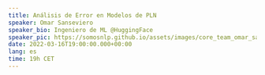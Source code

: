 ```yaml
---
title: Análisis de Error en Modelos de PLN
speaker: Omar Sanseviero
speaker_bio: Ingeniero de ML @HuggingFace
speaker_pic: https://somosnlp.github.io/assets/images/core_team_omar_sanseviero.png
date: 2022-03-16T19:00:00.000+00:00
lang: es
time: 19h CET
---
```


<EventSummary
    description="En esta charla, Omar explicará diferentes mecanismos para evaluar un modelo y encontrar errores. ¡La charla hablará sobre diferentes métricas, técnicas de depuración de transformadores, revisión de datos y más!"
    poster="https://somosnlp.github.io/assets/images/evento_omar.png"
    video="https://www.youtube.com/embed/jvhEra9mdPw"
    name="Omar Sanseviero"
    website="https://osanseviero.github.io/hackerllama/"
    twitter="https://twitter.com/osanseviero"
    linkedin="https://www.linkedin.com/in/omarsanseviero"
    github="https://github.com/osanseviero"
    bio="Omar es Ingeniero de Machine Learning con 7 años de experiencia. Trabaja en Hugging Face en el equipo Open Source democratizando el uso de ML. Anteriormente, Omar trabajó como Ingeniero de Software en Google en los equipos de Assistant y TensorFlow Graphics."
/>
